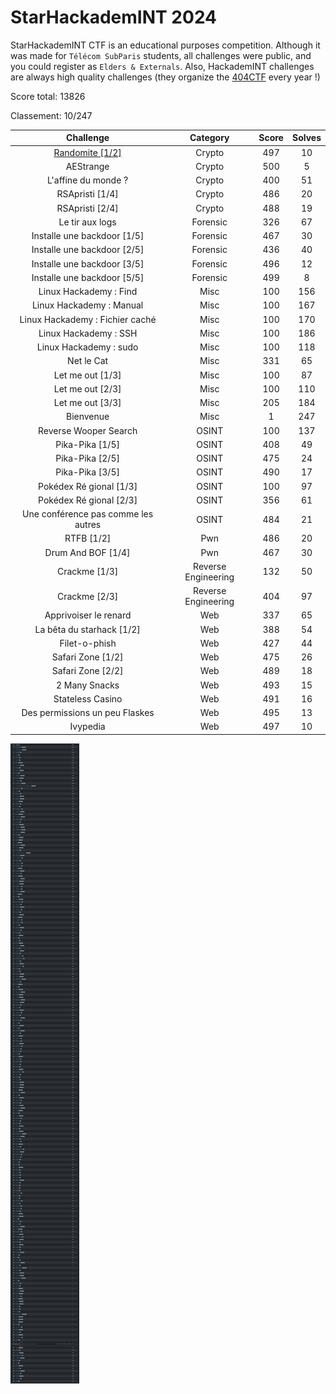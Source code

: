 # StarHackademINT 2024

StarHackademINT CTF is an educational purposes competition. Although it was made for `Télécom SubParis` students, all challenges were public, and you could register as `Elders & Externals`. Also, HackademINT challenges are always high quality challenges (they organize the [404CTF](../404ctf_2024/README.md) every year !)

Score total: 13826

Classement: 10/247

| Challenge | Category | Score | Solves |
|:-------------:|:-------------:|:-------------:|:-------------:|
| [Randomite [1/2]](randomite_1_2/README.md) | Crypto | 497 | 10 |
| AEStrange | Crypto | 500 | 5 |
| L'affine du monde ? | Crypto | 400 | 51 |
| RSApristi [1/4] | Crypto | 486 | 20 |
| RSApristi [2/4] | Crypto | 488 | 19 |
| Le tir aux logs | Forensic | 326 | 67 |
| Installe une backdoor [1/5] | Forensic | 467 | 30 |
| Installe une backdoor [2/5] | Forensic | 436 | 40 |
| Installe une backdoor [3/5] | Forensic | 496 | 12 |
| Installe une backdoor [5/5] | Forensic | 499 | 8 |
| Linux Hackademy : Find | Misc | 100 | 156 |
| Linux Hackademy : Manual | Misc | 100 | 167 |
| Linux Hackademy : Fichier caché | Misc | 100 | 170 |
| Linux Hackademy : SSH | Misc | 100 | 186 |
| Linux Hackademy : sudo | Misc | 100 | 118 |
| Net le Cat | Misc | 331 | 65 |
| Let me out [1/3] | Misc | 100 | 87 |
| Let me out [2/3] | Misc | 100 | 110 |
| Let me out [3/3] | Misc | 205 | 184 |
| Bienvenue | Misc | 1 | 247 |
| Reverse Wooper Search | OSINT | 100 | 137 |
| Pika-Pika [1/5] | OSINT | 408 | 49 |
| Pika-Pika [2/5] | OSINT | 475 | 24 |
| Pika-Pika [3/5] | OSINT | 490 | 17 |
| Pokédex Ré gional [1/3] | OSINT | 100 | 97 |
| Pokédex Ré gional [2/3] | OSINT | 356 | 61 |
| Une conférence pas comme les autres | OSINT | 484 | 21 |
| RTFB [1/2] | Pwn | 486 | 20 |
| Drum And BOF [1/4] | Pwn | 467 | 30 |
| Crackme [1/3] | Reverse Engineering | 132 | 50 |
| Crackme [2/3] | Reverse Engineering | 404 | 97 |
| Apprivoiser le renard | Web | 337 | 65 |
| La bêta du starhack [1/2] | Web | 388 | 54 |
| Filet-o-phish | Web | 427 | 44 |
| Safari Zone [1/2] | Web | 475 | 26 |
| Safari Zone [2/2] | Web | 489 | 18 |
| 2 Many Snacks | Web | 493 | 15 |
| Stateless Casino | Web | 491 | 16 |
| Des permissions un peu Flaskes | Web | 495 | 13 |
| Ivypedia | Web | 497 | 10 | 

![Classement final](classement_final.png)
